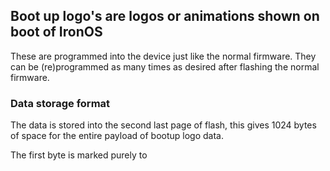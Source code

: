 
## Boot up logo's are logos or animations shown on boot of IronOS

These are programmed into the device just like the normal firmware. 
They can be (re)programmed as many times as desired after flashing the normal firmware.


### Data storage format

The data is stored into the second last page of flash, this gives 1024 bytes of space for the entire payload of bootup logo data.

The first byte is marked purely to